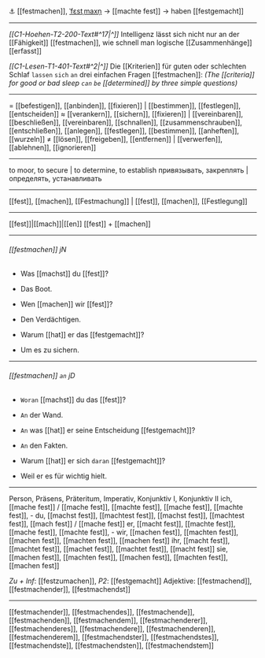 ⚓ [[festmachen]], [ˈfɛstˌmaxn̩](https://youglish.com/pronounce/festmachen/german) → [[machte fest]] → haben [[festgemacht]]

---
*[[C1-Hoehen-T2-200-Text#^17|^]]* Intelligenz lässt sich nicht nur an der [[Fähigkeit]] [[festmachen]], wie schnell man logische [[Zusammenhänge]] [[erfasst]]

*[[C1-Lesen-T1-401-Text#^2|^]]* Die [[Kriterien]] für guten oder schlechten Schlaf `lassen` `sich` `an` drei einfachen Fragen [[festmachen]]:
*(The [[criteria]] for good or bad sleep `can` `be` [[determined]] by three simple questions)*



---
= [[befestigen]], [[anbinden]], [[fixieren]] | [[bestimmen]], [[festlegen]], [[entscheiden]]
≈ [[verankern]], [[sichern]], [[fixieren]] | [[vereinbaren]], [[beschließen]], [[vereinbaren]], [[schnallen]], [[zusammenschrauben]], [[entschließen]], [[anlegen]], [[festlegen]], [[bestimmen]], [[anheften]], [[wurzeln]]
≠ [[lösen]], [[freigeben]], [[entfernen]] | [[verwerfen]], [[ablehnen]], [[ignorieren]]

---
to moor, to secure | to determine, to establish
привязывать, закреплять | определять, устанавливать

---
[[fest]], [[machen]], [[Festmachung]] | [[fest]], [[machen]], [[Festlegung]]

---
[[fest]]|[[mach]]|[[en]]
[[fest]] + [[machen]]


---
###### [[festmachen]] jN
- Was [[machst]] du [[fest]]?
- Das Boot.

- Wen [[machen]] wir [[fest]]?
- Den Verdächtigen.

- Warum [[hat]] er das [[festgemacht]]?
- Um es zu sichern.

---
###### [[festmachen]] `an` jD
- `Woran` [[machst]] du das [[fest]]?
- `An` der Wand.

- `An` was [[hat]] er seine Entscheidung [[festgemacht]]?
- `An` den Fakten.

- Warum [[hat]] er sich `daran` [[festgemacht]]?
- Weil er es für wichtig hielt.

---
Person, Präsens, Präteritum, Imperativ, Konjunktiv I, Konjunktiv II
ich, [[mache fest]] / [[mache fest]], [[machte fest]], [[mache fest]], [[machte fest]], -
du, [[machst fest]], [[machtest fest]], [[machst fest]], [[machtest fest]], [[mach fest]] / [[mache fest]]
er, [[macht fest]], [[machte fest]], [[mache fest]], [[machte fest]], -
wir, [[machen fest]], [[machten fest]], [[machen fest]], [[machten fest]], [[machen fest]]
ihr, [[macht fest]], [[machtet fest]], [[machet fest]], [[machtet fest]], [[macht fest]]
sie, [[machen fest]], [[machten fest]], [[machen fest]], [[machten fest]], [[machen fest]]

*Zu + Inf*: [[festzumachen]], *P2*: [[festgemacht]]
Adjektive: [[festmachend]], [[festmachender]], [[festmachendst]]

---
[[festmachender]], [[festmachendes]], [[festmachende]], [[festmachenden]], [[festmachendem]], [[festmachenderer]], [[festmachenderes]], [[festmachendere]], [[festmachenderen]], [[festmachenderem]], [[festmachendster]], [[festmachendstes]], [[festmachendste]], [[festmachendsten]], [[festmachendstem]]